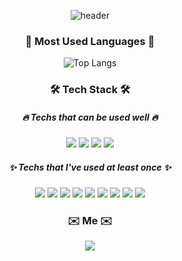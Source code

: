 <div align="center" aria-label="My name is Anna Kim, a front-end developer.">
 
![header](https://capsule-render.vercel.app/api?type=waving&color=timeGradient&height=200&section=header&text=Anna%20Kim&fontSize=40&fontAlignY=30&desc=Web%20Front-End%20Developer&descSize=14&descAlignY=50&animation=fadeIn)

  <h3>🐥 Most Used Languages 🐥</h3>
 
  ![Top Langs](https://github-readme-stats.vercel.app/api/top-langs/?username=ppmyor&layout=compact&theme=react)

  <h3>🛠 Tech Stack 🛠</h3>

  <h5>🔥 Techs that can be used well 🔥</h5>
  <p>
      <img
          src="https://img.shields.io/badge/HTML5-E34F26?style=flat-square&logo=HTML5&logoColor=white"
          aria-label="HTML5"
      />
      <img
          src="https://img.shields.io/badge/CSS3-1572B6?style=flat-square&logo=CSS3&logoColor=white"
          aria-label="CSS3"
      />
      <img
          src="https://img.shields.io/badge/JavaScript-F7DF1E?style=flat-square&logo=JavaScript&logoColor=white"
          aria-label="JavaScript"
      />
      <img
          src="https://img.shields.io/badge/ReactJS-61DAFB?style=flat-square&logo=React&logoColor=white"
          aria-label="ReactJS"
      />
  </p>

  <h5>✨ Techs that I've used at least once ✨</h5>
  <p>
      <img
          src="https://img.shields.io/badge/GraphQL-E10098?style=flat-square&logo=GraphQL&logoColor=white"
          aria-label="GraphQL"
      />
      <img
          src="https://img.shields.io/badge/python-3776AB?style=flat-square&logo=Python&logoColor=white"
          aria-label="python"
      />
      <img
          src="https://img.shields.io/badge/Java-007396?style=flat-square&logo=Java&logoColor=white"
          aria-label="Java"
      />
      <img src="https://img.shields.io/badge/C-A8B9CC?style=flat-square&logo=C&logoColor=white" aria-label="C" />
      <img
          src="https://img.shields.io/badge/C++-00599C?style=flat-square&logo=C%2B%2B&logoColor=white"
          aria-label="C++"
      />
      <img
          src="https://img.shields.io/badge/Android-3DDC84?style=flat-square&logo=Android&logoColor=white"
          aria-label="Android"
      />
      <img
          src="https://img.shields.io/badge/MySQL-4479A1?style=flat-square&logo=MySQL&logoColor=white"
          aria-label="MySQL"
      />
      <img
          src="https://img.shields.io/badge/git-F05032?style=flat-square&logo=git&logoColor=white"
          aria-label="Git"
      />
      <img
          src="https://img.shields.io/badge/gitHub-181717?style=flat-square&logo=github&logoColor=white"
          aria-label="GitHub"
      />
  </p>

  <h3 aria-label="How to reach me">✉️ Me ✉️</h3>
  <p>
      <a href="mailto:yorocobe@gmail.com" aria-label="email link">
          <img
              src="https://img.shields.io/badge/Gmail-d14836?style=flat-square&logo=Gmail&logoColor=white&link=yorocobe@gmail.com"
          />
      </a>
  </p>
</div>
